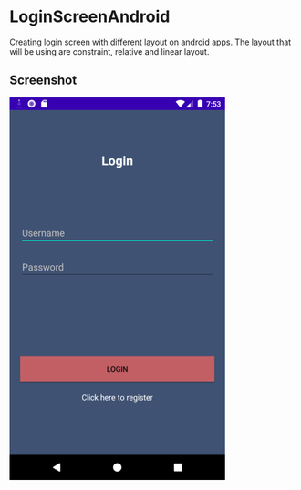 # LoginScreenAndroid
Creating login screen with different layout on android apps. The layout that will be using are constraint, relative and linear layout.

## Screenshot
![Screenshot](image.jpg)